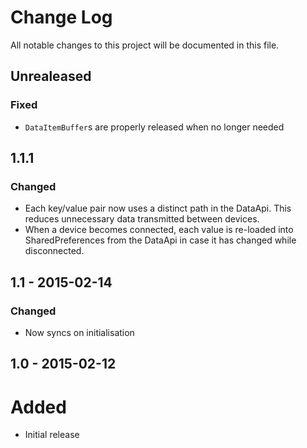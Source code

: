 # Change Log
All notable changes to this project will be documented in this file.

## Unrealeased
### Fixed
- `DataItemBuffer`s are properly released when no longer needed

## 1.1.1
### Changed
- Each key/value pair now uses a distinct path in the DataApi. This reduces unnecessary data transmitted between devices.
- When a device becomes connected, each value is re-loaded into SharedPreferences from the DataApi in case it has changed while disconnected.

## 1.1 - 2015-02-14
### Changed
- Now syncs on initialisation


## 1.0 - 2015-02-12
# Added
- Initial release